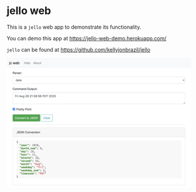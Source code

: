 # jello web

This is a `jello` web app to demonstrate its functionality.

You can demo this app at https://jello-web-demo.herokuapp.com/

`jello` can be found at https://github.com/kellyjonbrazil/jello

![jello](https://github.com/kellyjonbrazil/jello-web/raw/master/_images/screenshot.png)
